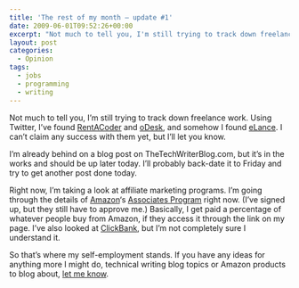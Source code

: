 ```yaml
---
title: 'The rest of my month — update #1'
date: 2009-06-01T09:52:26+00:00
excerpt: "Not much to tell you, I'm still trying to track down freelance work. Using Twitter, I've found RentACoder and oDesk,"
layout: post
categories:
  - Opinion
tags:
  - jobs
  - programming
  - writing
---
```

Not much to tell you, I&#8217;m still trying to track down freelance work. Using Twitter, I&#8217;ve found [RentACoder](http://www.rentacoder.com/RentACoder/DotNet/default.aspx) and [oDesk](http://www.odesk.com/w/), and somehow I found [eLance](http://www.elance.com/). I can&#8217;t claim any success with them yet, but I&#8217;ll let you know.

I&#8217;m already behind on a blog post on TheTechWriterBlog.com, but it&#8217;s in the works and should be up later today. I&#8217;ll probably back-date it to Friday and try to get another post done today.

Right now, I&#8217;m taking a look at affiliate marketing programs. I&#8217;m going through the details of [Amazon](http://www.amazon.ca/)&#8216;s [Associates Program](https://associates.amazon.ca/) right now. (I&#8217;ve signed up, but they still have to approve me.) Basically, I get paid a percentage of whatever people buy from Amazon, if they access it through the link on my page. I&#8217;ve also looked at [ClickBank](http://www.clickbank.com/index.html), but I&#8217;m not completely sure I understand it.

So that&#8217;s where my self-employment stands. If you have any ideas for anything more I might do, technical writing blog topics or Amazon products to blog about, [let me know](mailto:craig@craigmcn.ca).